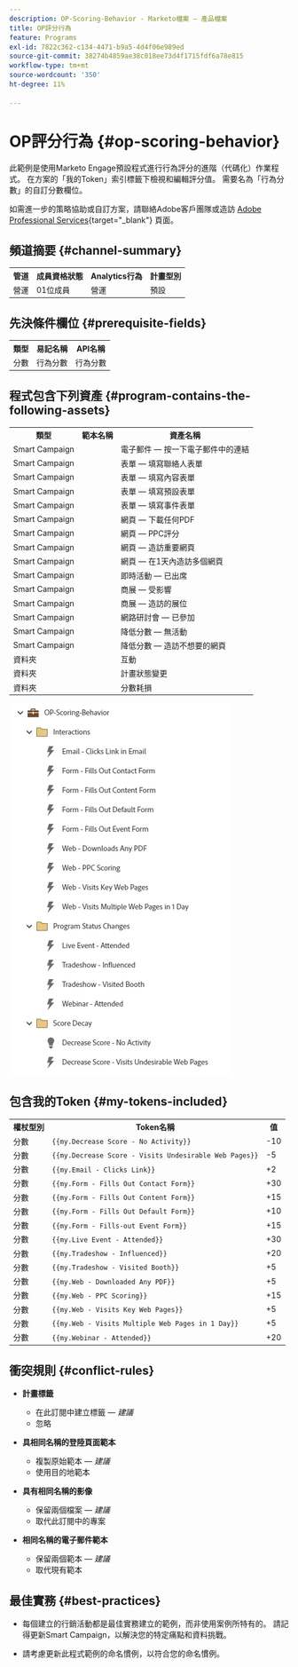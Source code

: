 ```yaml
---
description: OP-Scoring-Behavior - Marketo檔案 — 產品檔案
title: OP評分行為
feature: Programs
exl-id: 7822c362-c134-4471-b9a5-4d4f06e989ed
source-git-commit: 38274b4859ae38c018ee73d4f1715fdf6a78e815
workflow-type: tm+mt
source-wordcount: '350'
ht-degree: 11%

---
```


# OP評分行為 {#op-scoring-behavior}

此範例是使用Marketo Engage預設程式進行行為評分的進階（代碼化）作業程式。 在方案的「我的Token」索引標籤下檢視和編輯評分值。 需要名為「行為分數」的自訂分數欄位。

如需進一步的策略協助或自訂方案，請聯絡Adobe客戶團隊或造訪 [Adobe Professional Services](https://business.adobe.com/customers/consulting-services/main.html){target="_blank"} 頁面。

## 頻道摘要 {#channel-summary}

<table style="table-layout:auto"> 
 <tbody> 
  <tr> 
   <th>管道</th> 
   <th>成員資格狀態</th>
   <th>Analytics行為</th>
   <th>計畫型別</th>
  </tr> 
  <tr> 
   <td>營運</td> 
   <td>01位成員</td>
   <td>營運</td>
   <td>預設</td>
  </tr>
 </tbody> 
</table>

## 先決條件欄位 {#prerequisite-fields}

<table style="table-layout:auto"> 
 <tbody> 
  <tr> 
   <th>類型</th> 
   <th>易記名稱</th>
   <th>API名稱</th>
  </tr>
  <tr> 
   <td>分數</td> 
   <td>行為分數</td>
   <td>行為分數</td>
  </tr>
 </tbody> 
</table>

## 程式包含下列資產 {#program-contains-the-following-assets}

<table style="table-layout:auto"> 
 <tbody> 
  <tr> 
   <th>類型</th> 
   <th>範本名稱</th>
   <th>資產名稱</th>
  </tr>
  <tr> 
   <td>Smart Campaign</td> 
   <td> </td>
   <td>電子郵件 — 按一下電子郵件中的連結</td>
  </tr>
  <tr> 
   <td>Smart Campaign</td> 
   <td> </td>
   <td>表單 — 填寫聯絡人表單</td>
  </tr>
  <tr> 
   <td>Smart Campaign</td> 
   <td> </td>
   <td>表單 — 填寫內容表單</td>
  </tr>
  <tr> 
   <td>Smart Campaign</td> 
   <td> </td>
   <td>表單 — 填寫預設表單</td>
  </tr>
  <tr> 
   <td>Smart Campaign</td> 
   <td> </td>
   <td>表單 — 填寫事件表單</td>
  </tr>
  <tr> 
   <td>Smart Campaign</td> 
   <td> </td>
   <td>網頁 — 下載任何PDF</td>
  </tr>
  <tr> 
   <td>Smart Campaign</td> 
   <td> </td>
   <td>網頁 — PPC評分</td>
  </tr>
  <tr> 
   <td>Smart Campaign</td> 
   <td> </td>
   <td>網頁 — 造訪重要網頁</td>
  </tr>
  <tr> 
   <td>Smart Campaign</td> 
   <td> </td>
   <td>網頁 — 在1天內造訪多個網頁</td>
  </tr>
  <tr> 
   <td>Smart Campaign</td> 
   <td> </td>
   <td>即時活動 — 已出席</td>
  </tr>
  <tr> 
   <td>Smart Campaign</td> 
   <td> </td>
   <td>商展 — 受影響</td>
  </tr>
  <tr> 
   <td>Smart Campaign</td> 
   <td> </td>
   <td>商展 — 造訪的展位</td>
  </tr>
  <tr> 
   <td>Smart Campaign</td> 
   <td> </td>
   <td>網路研討會 — 已參加</td>
  </tr>
  <tr> 
   <td>Smart Campaign</td> 
   <td> </td>
   <td>降低分數 — 無活動</td>
  </tr>
  <tr> 
   <td>Smart Campaign</td> 
   <td> </td>
   <td>降低分數 — 造訪不想要的網頁</td>
  </tr>
  <tr> 
   <td>資料夾</td> 
   <td> </td>
   <td>互動</td>
  </tr>
  <tr> 
   <td>資料夾</td> 
   <td> </td>
   <td>計畫狀態變更</td>
  </tr>
  <tr> 
   <td>資料夾</td> 
   <td> </td>
   <td>分數耗損</td>
  </tr>
 </tbody> 
</table>

![](assets/op-scoring-behavior-1.png)

## 包含我的Token {#my-tokens-included}

<table style="table-layout:auto"> 
 <tbody> 
  <tr> 
   <th>權杖型別</th> 
   <th>Token名稱</th>
   <th>值</th>
  </tr>
  <tr> 
   <td>分數</td> 
   <td><code>{{my.Decrease Score - No Activity}}</code></td>
   <td>-10</td>
  </tr>
  <tr> 
   <td>分數</td> 
   <td><code>{{my.Decrease Score - Visits Undesirable Web Pages}}</code></td>
   <td>-5</td>
  </tr>
  <tr> 
   <td>分數</td> 
   <td><code>{{my.Email - Clicks Link}}</code></td>
   <td>+2</td>
  </tr>
   <tr> 
   <td>分數</td> 
   <td><code>{{my.Form - Fills Out Contact Form}}</code></td>
   <td>+30</td>
  </tr>
  <tr> 
   <td>分數</td> 
   <td><code>{{my.Form - Fills Out Content Form}}</code></td>
   <td>+15</td>
  </tr>
  <tr> 
   <td>分數</td> 
   <td><code>{{my.Form - Fills Out Default Form}}</code></td>
   <td>+10</td>
  </tr>
   <tr> 
   <td>分數</td> 
   <td><code>{{my.Form - Fills-out Event Form}}</code></td>
   <td>+15</td>
  </tr>
  <tr> 
   <td>分數</td> 
   <td><code>{{my.Live Event - Attended}}</code></td>
   <td>+30</td>
  </tr>
   <tr> 
   <td>分數</td> 
   <td><code>{{my.Tradeshow - Influenced}}</code></td>
   <td>+20</td>
  </tr>
  <tr> 
   <td>分數</td> 
   <td><code>{{my.Tradeshow - Visited Booth}}</code></td>
   <td>+5</td>
  </tr>
  <tr> 
   <td>分數</td> 
   <td><code>{{my.Web - Downloaded Any PDF}}</code></td>
   <td>+5</td>
  </tr>
  <tr> 
   <td>分數</td> 
   <td><code>{{my.Web - PPC Scoring}}</code></td>
   <td>+15</td>
  </tr>
   <tr> 
   <td>分數</td> 
   <td><code>{{my.Web - Visits Key Web Pages}}</code></td>
   <td>+5</td>
  </tr>
  <tr> 
   <td>分數</td> 
   <td><code>{{my.Web - Visits Multiple Web Pages in 1 Day}}</code></td>
   <td>+5</td>
  </tr>
  <tr> 
   <td>分數</td> 
   <td><code>{{my.Webinar - Attended}}</code></td>
   <td>+20</td>
  </tr>
 </tbody> 
</table>

## 衝突規則 {#conflict-rules}

* **計畫標籤**
   * 在此訂閱中建立標籤 —  _建議_
   * 忽略

* **具相同名稱的登陸頁面範本**
   * 複製原始範本 —  _建議_
   * 使用目的地範本

* **具有相同名稱的影像**
   * 保留兩個檔案 —  _建議_
   * 取代此訂閱中的專案

* **相同名稱的電子郵件範本**
   * 保留兩個範本 —  _建議_
   * 取代現有範本

## 最佳實務 {#best-practices}

* 每個建立的行銷活動都是最佳實務建立的範例，而非使用案例所特有的。 請記得更新Smart Campaign，以解決您的特定痛點和資料挑戰。

* 請考慮更新此程式範例的命名慣例，以符合您的命名慣例。
